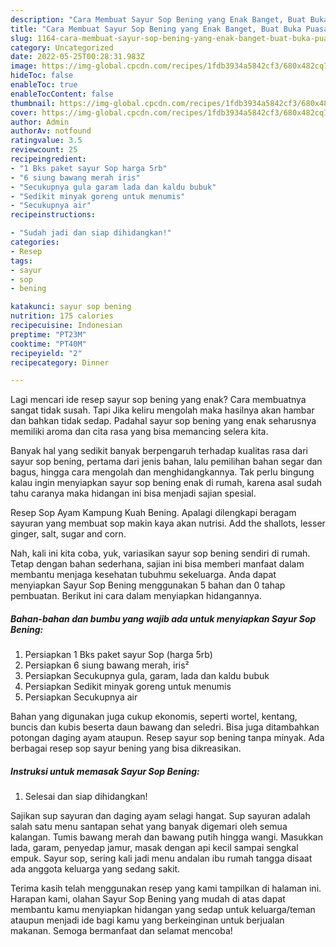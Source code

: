 ```yaml
---
description: "Cara Membuat Sayur Sop Bening yang Enak Banget, Buat Buka Puasa Enak Banget"
title: "Cara Membuat Sayur Sop Bening yang Enak Banget, Buat Buka Puasa Enak Banget"
slug: 1164-cara-membuat-sayur-sop-bening-yang-enak-banget-buat-buka-puasa-enak-banget
category: Uncategorized
date: 2022-05-25T00:28:31.983Z
image: https://img-global.cpcdn.com/recipes/1fdb3934a5842cf3/680x482cq70/sayur-sop-bening-foto-resep-utama.jpg
hideToc: false
enableToc: true
enableTocContent: false
thumbnail: https://img-global.cpcdn.com/recipes/1fdb3934a5842cf3/680x482cq70/sayur-sop-bening-foto-resep-utama.jpg
cover: https://img-global.cpcdn.com/recipes/1fdb3934a5842cf3/680x482cq70/sayur-sop-bening-foto-resep-utama.jpg
author: Admin
authorAv: notfound
ratingvalue: 3.5
reviewcount: 25
recipeingredient:
- "1 Bks paket sayur Sop harga 5rb"
- "6 siung bawang merah iris"
- "Secukupnya gula garam lada dan kaldu bubuk"
- "Sedikit minyak goreng untuk menumis"
- "Secukupnya air"
recipeinstructions:

- "Sudah jadi dan siap dihidangkan!"
categories:
- Resep
tags:
- sayur
- sop
- bening

katakunci: sayur sop bening 
nutrition: 175 calories
recipecuisine: Indonesian
preptime: "PT23M"
cooktime: "PT40M"
recipeyield: "2"
recipecategory: Dinner

---
```



Lagi mencari ide resep sayur sop bening yang enak? Cara membuatnya sangat tidak susah. Tapi Jika keliru mengolah maka hasilnya akan hambar dan bahkan tidak sedap. Padahal sayur sop bening yang enak seharusnya memiliki aroma dan cita rasa yang bisa memancing selera kita.


Banyak hal yang sedikit banyak berpengaruh terhadap kualitas rasa dari sayur sop bening, pertama dari jenis bahan, lalu pemilihan bahan segar dan bagus, hingga cara mengolah dan menghidangkannya. Tak perlu bingung kalau ingin menyiapkan sayur sop bening enak di rumah, karena asal sudah tahu caranya maka hidangan ini bisa menjadi sajian spesial.

Resep Sop Ayam Kampung Kuah Bening. Apalagi dilengkapi beragam sayuran yang membuat sop makin kaya akan nutrisi. Add the shallots, lesser ginger, salt, sugar and corn.


Nah, kali ini kita coba, yuk, variasikan sayur sop bening sendiri di rumah. Tetap dengan bahan sederhana, sajian ini bisa memberi manfaat dalam membantu menjaga kesehatan tubuhmu sekeluarga. Anda dapat menyiapkan Sayur Sop Bening menggunakan 5 bahan dan 0 tahap pembuatan. Berikut ini cara dalam menyiapkan hidangannya.

<!--inarticleads1-->

##### Bahan-bahan dan bumbu yang wajib ada untuk menyiapkan Sayur Sop Bening:

1. Persiapkan 1 Bks paket sayur Sop (harga 5rb)
1. Persiapkan 6 siung bawang merah, iris²
1. Persiapkan Secukupnya gula, garam, lada dan kaldu bubuk
1. Persiapkan Sedikit minyak goreng untuk menumis
1. Persiapkan Secukupnya air


Bahan yang digunakan juga cukup ekonomis, seperti wortel, kentang, buncis dan kubis beserta daun bawang dan seledri. Bisa juga ditambahkan potongan daging ayam ataupun. Resep sayur sop bening tanpa minyak. Ada berbagai resep sop sayur bening yang bisa dikreasikan. 

<!--inarticleads2-->

##### Instruksi untuk memasak Sayur Sop Bening:


1. Selesai dan siap dihidangkan!

Sajikan sup sayuran dan daging ayam selagi hangat. Sup sayuran adalah salah satu menu santapan sehat yang banyak digemari oleh semua kalangan. Tumis bawang merah dan bawang putih hingga wangi. Masukkan lada, garam, penyedap jamur, masak dengan api kecil sampai sengkal empuk. Sayur sop, sering kali jadi menu andalan ibu rumah tangga disaat ada anggota keluarga yang sedang sakit. 

Terima kasih telah menggunakan resep yang kami tampilkan di halaman ini. Harapan kami, olahan Sayur Sop Bening yang mudah di atas dapat membantu kamu menyiapkan hidangan yang sedap untuk keluarga/teman ataupun menjadi ide bagi kamu yang berkeinginan untuk berjualan makanan. Semoga bermanfaat dan selamat mencoba!

